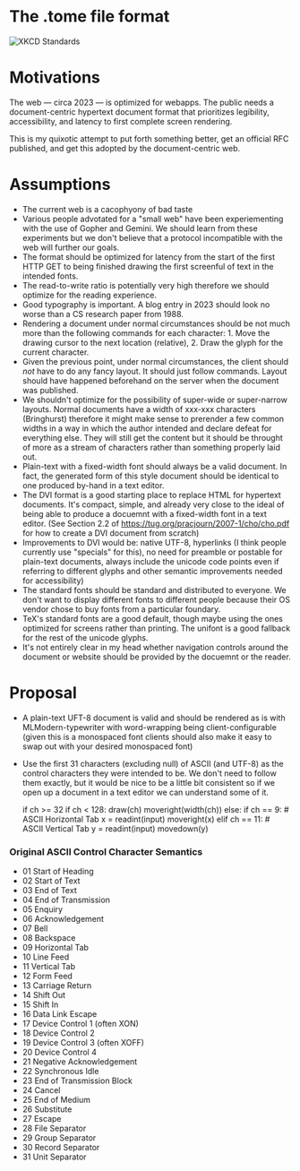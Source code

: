# The .tome file format

![XKCD Standards](https://imgs.xkcd.com/comics/standards.png)

# Motivations

The web — circa 2023 — is optimized for webapps. The public
needs a document-centric hypertext document format that prioritizes
legibility, accessibility, and latency to first complete screen rendering.

This is my quixotic attempt to put forth something better, 
get an official RFC published, 
and get this adopted by the document-centric web.

# Assumptions

* The current web is a cacophyony of bad taste
* Various people advotated for a "small web" have been experiementing with the use of Gopher and Gemini. We should learn from these experiments but we don't believe that a protocol incompatible with the web will further our goals.
* The format should be optimized for latency from the start of the first HTTP GET to being finished drawing the first screenful of text in the intended fonts.
* The read-to-write ratio is potentially very high therefore we should optimize for the reading experience.
* Good typography is important. A blog entry in 2023 should look no worse than a CS research paper from 1988.
* Rendering a document under normal circumstances should be not much more than the following commands for each character: 1. Move the drawing cursor to the next location (relative), 2. Draw the glyph for the current character.
* Given the previous point, under normal circumstances, the client should *not* have to do any fancy layout. It should just follow commands. Layout should have happened beforehand on the server when the document was published.
* We shouldn't optimize for the possibility of super-wide or super-narrow layouts. Normal documents have a width of xxx-xxx characters (Bringhurst) therefore it might make sense to prerender a few common widths in a way in which the author intended and declare defeat for everything else. They will still get the content but it should be throught of more as a stream of characters rather than something properly laid out.
* Plain-text with a fixed-width font should always be a valid document. In fact, the generated form of this style document should be identical to one produced by-hand in a text editor.
* The DVI format is a good starting place to replace HTML for hypertext documents. It's compact, simple, and already very close to the ideal of being able to produce a docuemnt with a fixed-width font in a text editor. (See Section 2.2 of https://tug.org/pracjourn/2007-1/cho/cho.pdf for how to create a DVI document from scratch)
* Improvements to DVI would be: native UTF-8, hyperlinks (I think people currently use "specials" for this), no need for preamble or postable for plain-text documents, always include the unicode code points even if referring to different glyphs and other semantic improvements needed for accessibility)
* The standard fonts should be standard and distributed to everyone. We don't want to display different fonts to different people because their OS vendor chose to buy fonts from a particular foundary.
* TeX's standard fonts are a good default, though maybe using the ones optimized for screens rather than printing. The unifont is a good fallback for the rest of the unicode glyphs.
* It's not entirely clear in my head whether navigation controls around the document or website should be provided by the docuemnt or the reader.
  
# Proposal

* A plain-text UFT-8 document is valid and should be rendered as is with MLModern-typewriter with word-wrapping being client-configurable (given this is a monospaced font clients should also make it easy to swap out with your desired monospaced font)
* Use the first 31 characters (excluding null) of ASCII (and UTF-8) as the control characters they were intended to be. We don't need to follow them exactly, but it would be nice to be a little bit consistent so if we open up a document in a text editor we can understand some of it.

    if ch >= 32
        if ch < 128:
            draw(ch)
            moveright(width(ch))
    else:
        if ch == 9:               # ASCII Horizontal Tab
            x = readint(input)
            moveright(x)
        elif ch == 11:            # ASCII Vertical Tab
            y = readint(input)
            movedown(y)

### Original ASCII Control Character Semantics

- 01 Start of Heading
- 02 Start of Text
- 03 End of Text
- 04 End of Transmission
- 05 Enquiry
- 06 Acknowledgement
- 07 Bell
- 08 Backspace
- 09 Horizontal Tab
- 10 Line Feed
- 11 Vertical Tab
- 12 Form Feed
- 13 Carriage Return
- 14 Shift Out
- 15 Shift In
- 16 Data Link Escape
- 17 Device Control 1 (often XON)
- 18 Device Control 2
- 19 Device Control 3 (often XOFF)
- 20 Device Control 4
- 21 Negative Acknowledgement
- 22 Synchronous Idle
- 23 End of Transmission Block
- 24 Cancel
- 25 End of Medium
- 26 Substitute
- 27 Escape
- 28 File Separator
- 29 Group Separator
- 30 Record Separator
- 31 Unit Separator
